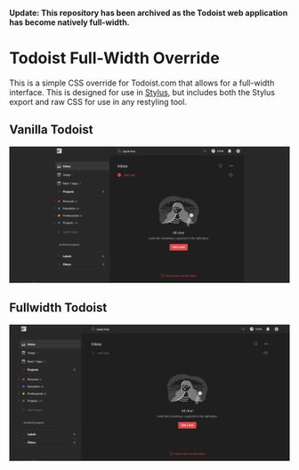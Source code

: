 **Update: This repository has been archived as the Todoist web application has become natively full-width.**

# Todoist Full-Width Override
This is a simple CSS override for Todoist.com that allows for a full-width interface. This is designed for use in [Stylus](https://chrome.google.com/webstore/detail/stylus/clngdbkpkpeebahjckkjfobafhncgmne), but includes both the Stylus export and raw CSS for use in any restyling tool.

## Vanilla Todoist
![Todoist prior to the fullwidth override being applied](https://raw.githubusercontent.com/danielway/stylus-todoist-fullwidth/master/vanilla-todoist.png)

## Fullwidth Todoist
![Todoist after the fullwidth override was applied using Stylus](https://raw.githubusercontent.com/danielway/stylus-todoist-fullwidth/master/fullwidth-todoist.png)
